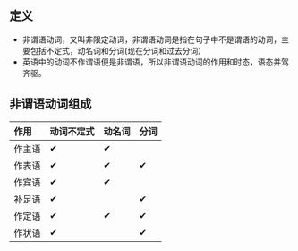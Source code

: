 ## 定义
+ 非谓语动词，又叫非限定动词，非谓语动词是指在句子中不是谓语的动词，主要包括不定式，动名词和分词(现在分词和过去分词）
+ 英语中的动词不作谓语便是非谓语，所以非谓语动词的作用和时态，语态并驾齐驱。

## 非谓语动词组成
|作用|动词不定式|动名词|分词|
|:---|:---|:---|:--|
|作主语|&#x2714;|&#x2714;||
|作表语|&#x2714;|&#x2714;|&#x2714;|
|作宾语|&#x2714;|&#x2714;||
|补足语|&#x2714;||&#x2714;|
|作定语|&#x2714;|&#x2714;|&#x2714;|
|作状语|&#x2714;||&#x2714;|
